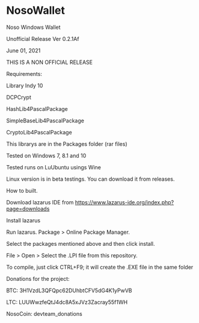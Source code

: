 # NosoWallet
Noso Windows Wallet


Unofficial Release Ver 0.2.1Af


June 01, 2021


THIS IS A NON OFFICIAL RELEASE


Requirements:

Library Indy 10


DCPCrypt


HashLib4PascalPackage


SimpleBaseLib4PascalPackage


CryptoLib4PascalPackage


This librarys are in the Packages folder (rar files) 

Tested on Windows 7, 8.1 and 10


Tested runs on LuUbuntu usings Wine


Linux version is in beta testings. 
You can download it from releases.


How to built.


Download lazarus IDE from https://www.lazarus-ide.org/index.php?page=downloads


Install lazarus


Run lazarus. Package > Online Package Manager.


Select the packages mentioned above and then click install.


File > Open > Select the .LPI file from this repository.


To compile, just click CTRL+F9; it will create the .EXE file in the same folder



Donations for the project:



BTC: 3H1VzdL3QFQpc62DUhbtCFV5dG4K1yPwVB


LTC: LUUWwzfeQtJ4dc8A5xJVz3Zacray55f1WH


NosoCoin:  devteam_donations
